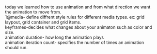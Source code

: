 today we learned how to use animation and from what direction we want the animation to move from. 
<br>
1@media- define diffrent style rules for different media types. ex: grid laypout, grid container and grid items.
<br>
keyframes-decides what changes about your animaton such as color and size.
<br>
animation duration- how long the animation plays
<br>
animation iteration count- specifies the number of times an animation should run.